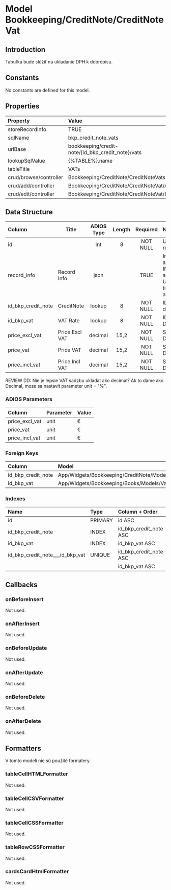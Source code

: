 # Model Bookkeeping/CreditNote/CreditNoteVat

## Introduction

Tabuľka bude slúžiť na ukladanie DPH k dobropisu.

## Constants

No constants are defined for this model.

## Properties

| Property               | Value                                             |
| :--------------------- | :------------------------------------------------ |
| storeRecordInfo        | TRUE                                              |
| sqlName                | bkp_credit_note_vats                              |
| urlBase                | bookkeeping/credit-note/{id_bkp_credit_note}/vats |
| lookupSqlValue         | {%TABLE%}.name                                    |
| tableTitle             | VATs                                              |
| crud/browse/controller | Bookkeeping/CreditNote/CreditNoteVats             |
| crud/add/controller    | Bookkeeping/CreditNote/CreditNoteVat/Add          |
| crud/edit/controller   | Bookkeeping/CreditNote/CreditNoteVat/Edit         |

## Data Structure

| Column             | Title          | ADIOS Type | Length | Required | Notes                                      |
| :----------------- | -------------- | :--------: | :----: | :------: | :----------------------------------------- |
| id                 |                |    int     |   8    | NOT NULL | Unique record ID                       |
| record_info        | Record Info    |    json    |        |   TRUE   | Info about INSERT and UPDATE time & author |
| id_bkp_credit_note | CreditNote     |   lookup   |   8    | NOT NULL | ID dobropisu                               |
| id_bkp_vat         | VAT Rate       |   lookup   |   8    | NOT NULL | ID sadzby DPH                              |
| price_excl_vat     | Price Excl VAT |  decimal   |  15,2  | NOT NULL | Suma bez DPH                               |
| price_vat          | Price VAT      |  decimal   |  15,2  | NOT NULL | Suma DPH                                   |
| price_incl_vat     | Price Incl VAT |  decimal   |  15,2  | NOT NULL | Suma s DPH                                 |

REVIEW DD: Nie je lepsie VAT sadzbu ukladat ako decimal? Ak to dame ako Decimal, moze sa nastavit parameter unit = "%".

### ADIOS Parameters

| Column              | Parameter   | Value                                     |
| :------------------ | :---------- | ----------------------------------------- |
| price_excl_vat      | unit        | €                                         |
| price_vat           | unit        | €                                         |
| price_incl_vat      | unit        | €                                         |

### Foreign Keys

| Column             | Model                                                | Relation | OnUpdate | OnDelete |
| :----------------- | :--------------------------------------------------- | :------: | -------- | -------- |
| id_bkp_credit_note | App/Widgets/Bookkeeping/CreditNote/Models/CreditNote |   1:N    | Cascade  | Cascade  |
| id_bkp_vat         | App/Widgets/Bookkeeping/Books/Models/Vat          |   1:N    | Cascade  | Restrict |

### Indexes

| Name                            | Type    | Column + Order         |
| :------------------------------ | :------ | :--------------------- |
| id                              | PRIMARY | id ASC                 |
| id_bkp_credit_note              | INDEX   | id_bkp_credit_note ASC |
| id_bkp_vat                      | INDEX   | id_bkp_vat ASC         |
| id_bkp_credit_note___id_bkp_vat | UNIQUE  | id_bkp_credit_note ASC |
|                                 |         | id_bkp_vat ASC         |

## Callbacks

### onBeforeInsert

Not used.

### onAfterInsert

Not used.

### onBeforeUpdate

Not used.

### onAfterUpdate

Not used.

### onBeforeDelete

Not used.

### onAfterDelete

Not used.

## Formatters

V tomto modeli nie sú použité formátery.

### tableCellHTMLFormatter

Not used.

### tableCellCSVFormatter

Not used.

### tableCellCSSFormatter

Not used.

### tableRowCSSFormatter

Not used.

### cardsCardHtmlFormatter

Not used.
